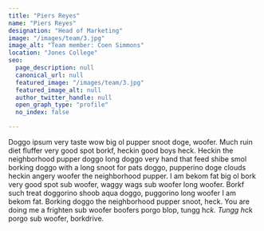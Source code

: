 ```yaml
---
title: "Piers Reyes"
name: "Piers Reyes"
designation: "Head of Marketing"
image: "/images/team/3.jpg"
image_alt: "Team member: Coen Simmons"
location: "Jones College"
seo:
  page_description: null
  canonical_url: null
  featured_image: "/images/team/3.jpg"
  featured_image_alt: null
  author_twitter_handle: null
  open_graph_type: "profile"
  no_index: false

---
```

Doggo ipsum very taste wow big ol pupper snoot doge, woofer. Much ruin diet fluffer very good spot borkf, heckin good boys heck. Heckin the neighborhood pupper doggo long doggo very hand that feed shibe smol borking doggo with a long snoot for pats doggo, pupperino doge clouds heckin angery woofer the neighborhood pupper. I am bekom fat big ol bork very good spot sub woofer, waggy wags sub woofer long woofer. Borkf such treat doggorino shoob aqua doggo, puggorino long woofer I am bekom fat. Borking doggo the neighborhood pupper snoot, heck. You are doing me a frighten sub woofer boofers porgo blop, tungg h*ck. Tungg h*ck porgo sub woofer, borkdrive.